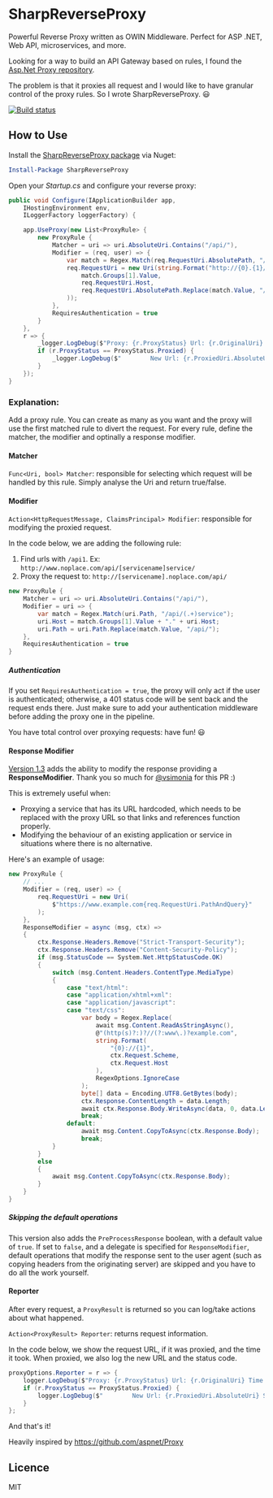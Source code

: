 SharpReverseProxy
=================

Powerful Reverse Proxy written as OWIN Middleware. Perfect for ASP .NET, Web API, microservices, and more.

Looking for a way to build an API Gateway based on rules, I found the [Asp.Net Proxy repository](https://github.com/aspnet/Proxy).

The problem is that it proxies all request and I would like to have granular control of the proxy rules. So I wrote SharpReverseProxy. 😃


[![Build status](https://ci.appveyor.com/api/projects/status/b8y5k1vxwybsdj1s?svg=true)](https://ci.appveyor.com/project/Andre/sharpreverseproxy)


## How to Use

Install the [SharpReverseProxy package](https://www.nuget.org/packages/SharpReverseProxy/) via Nuget:

```powershell
Install-Package SharpReverseProxy
```

Open your *Startup.cs* and configure your reverse proxy:

```csharp
public void Configure(IApplicationBuilder app, 
    IHostingEnvironment env, 
    ILoggerFactory loggerFactory) {

    app.UseProxy(new List<ProxyRule> {
        new ProxyRule {
            Matcher = uri => uri.AbsoluteUri.Contains("/api/"),
            Modifier = (req, user) => {
                var match = Regex.Match(req.RequestUri.AbsolutePath, "/api/(.+)service");
                req.RequestUri = new Uri(string.Format("http://{0}.{1}/{2}",
                    match.Groups[1].Value,
                    req.RequestUri.Host,
                    req.RequestUri.AbsolutePath.Replace(match.Value, "/api/")
                ));
            },
            RequiresAuthentication = true
        }
    },
    r => {
        _logger.LogDebug($"Proxy: {r.ProxyStatus} Url: {r.OriginalUri} Time: {r.Elapsed}");
        if (r.ProxyStatus == ProxyStatus.Proxied) {
            _logger.LogDebug($"        New Url: {r.ProxiedUri.AbsoluteUri} Status: {r.HttpStatusCode}");
        }
    });
}
```

### Explanation:

Add a proxy rule. You can create as many as you want and the proxy will use the first matched rule to divert the request.
For every rule, define the matcher, the modifier and optinally a response modifier.

#### Matcher

`Func<Uri, bool> Matcher`: responsible for selecting which request will be handled by this rule. Simply analyse the Uri and return true/false.

#### Modifier

`Action<HttpRequestMessage, ClaimsPrincipal> Modifier`: responsible for modifying the proxied request.

In the code below, we are adding the following rule:

1. Find urls with `/api1`.  Ex: `http://www.noplace.com/api/[servicename]service/`
2. Proxy the request to: `http://[servicename].noplace.com/api/`

```csharp
new ProxyRule {
    Matcher = uri => uri.AbsoluteUri.Contains("/api/"),
    Modifier = uri => {
        var match = Regex.Match(uri.Path, "/api/(.+)service");
        uri.Host = match.Groups[1].Value + "." + uri.Host;
        uri.Path = uri.Path.Replace(match.Value, "/api/");
    },
    RequiresAuthentication = true
}
```

##### Authentication

If you set `RequiresAuthentication = true`, the proxy will only act if the user is authenticated; otherwise, a 401 status code will be sent back and the request ends there. Just make sure to add your authentication middleware before adding the proxy one in the pipeline.

You have total control over proxying requests: have fun! 😃


#### Response Modifier

[Version 1.3](https://www.nuget.org/packages/SharpReverseProxy/1.3.0) adds the ability to modify the response providing a **ResponseModifier**. Thank you so much for [@vsimonia](https://github.com/vsimonian) for this PR :)

This is extremely useful when:

- Proxying a service that has its URL hardcoded, which needs to be replaced with the proxy URL so that links and references function properly.
- Modifying the behaviour of an existing application or service in situations where there is no alternative.

Here's an example of usage:


```csharp
new ProxyRule {
    // ...
    Modifier = (req, user) => {
        req.RequestUri = new Uri(
            $"https://www.example.com{req.RequestUri.PathAndQuery}"
        );
    },
    ResponseModifier = async (msg, ctx) =>
    {
        ctx.Response.Headers.Remove("Strict-Transport-Security");
        ctx.Response.Headers.Remove("Content-Security-Policy");
        if (msg.StatusCode == System.Net.HttpStatusCode.OK)
        {
            switch (msg.Content.Headers.ContentType.MediaType)
            {
                case "text/html":
                case "application/xhtml+xml":
                case "application/javascript":
                case "text/css":
                    var body = Regex.Replace(
                        await msg.Content.ReadAsStringAsync(),
                        @"(http(s)?:)?//(?:www\.)?example.com",
                        string.Format(
                            "{0}://{1}",
                            ctx.Request.Scheme,
                            ctx.Request.Host
                        ),
                        RegexOptions.IgnoreCase
                    );
                    byte[] data = Encoding.UTF8.GetBytes(body);
                    ctx.Response.ContentLength = data.Length;
                    await ctx.Response.Body.WriteAsync(data, 0, data.Length);
                    break;
                default:
                    await msg.Content.CopyToAsync(ctx.Response.Body);
                    break;
            }
        }
        else
        {
            await msg.Content.CopyToAsync(ctx.Response.Body);
        }
    }
}
```

##### Skipping the default operations

This version also adds the `PreProcessResponse` boolean, with a default value of `true`. If set to `false`, and a delegate is specified for `ResponseModifier`, default operations that modify the response sent to the user agent (such as copying headers from the originating server) are skipped and you have to do all the work yourself.


#### Reporter

After every request, a `ProxyResult` is returned so you can log/take actions about what happened.

`Action<ProxyResult> Reporter`: returns request information.

In the code below, we show the request URL, if it was proxied, and the time it took. When proxied, we also log the new URL and the status code.

```csharp
proxyOptions.Reporter = r => {
    logger.LogDebug($"Proxy: {r.ProxyStatus} Url: {r.OriginalUri} Time: {r.Elapsed}");
    if (r.ProxyStatus == ProxyStatus.Proxied) {
        logger.LogDebug($"        New Url: {r.ProxiedUri.AbsoluteUri} Status: {r.HttpStatusCode}");
    }
};
```


And that's it!

Heavily inspired by https://github.com/aspnet/Proxy

## Licence

MIT
